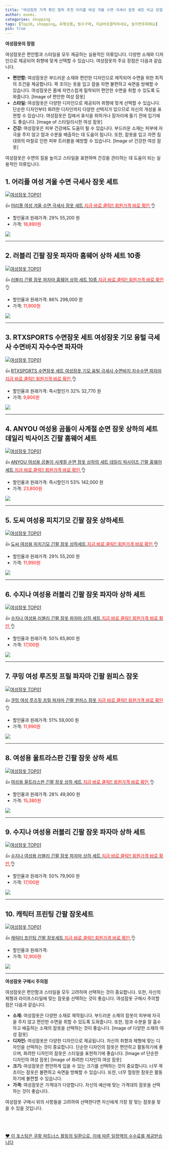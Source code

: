```yaml
---
title: "여성잠옷 가격 확인 필독 추천 어리플 여성 겨울 수면 극세사 잠옷 세트 비교 장점 구매가이드"
author: eunmi.
categories: shopping
tags: [Top10, shopping, 유행상품, 필수구매, 지금바로클릭하세요, 놓치면후회해요]
pin: true
---
```

**여성잠옷의 장점**

여성잠옷은 편안함과 스타일을 모두 제공하는 실용적인 의류입니다. 다양한 소재와 디자인으로 제공되어 취향에 맞게 선택할 수 있습니다. 여성잠옷의 주요 장점은 다음과 같습니다.

* **편안함:** 여성잠옷은 부드러운 소재와 편안한 디자인으로 제작되어 수면을 위한 최적의 조건을 제공합니다. 꽉 조이는 옷을 입고 잠을 자면 불편하고 숙면을 방해할 수 있습니다. 여성잠옷은 몸에 자연스럽게 밀착되어 편안한 수면을 취할 수 있도록 도와줍니다.
[Image of 편안한 여성 잠옷]
* **스타일:** 여성잠옷은 다양한 디자인으로 제공되어 취향에 맞게 선택할 수 있습니다. 단순한 디자인부터 화려한 디자인까지 다양한 선택지가 있으므로 자신의 개성을 표현할 수 있습니다. 여성잠옷은 집에서 휴식을 취하거나 잠자리에 들기 전에 입기에도 좋습니다.
[Image of 스타일리시한 여성 잠옷]
* **건강:** 여성잠옷은 피부 건강에도 도움이 될 수 있습니다. 부드러운 소재는 피부에 자극을 주지 않고 땀과 수분을 배출하는 데 도움이 됩니다. 또한, 잠옷을 입고 자면 침대와의 마찰로 인한 피부 트러블을 예방할 수 있습니다.
[Image of 건강한 여성 잠옷]

여성잠옷은 수면의 질을 높이고 스타일을 표현하며 건강을 관리하는 데 도움이 되는 실용적인 의류입니다.

   

## 1. 어리플 여성 겨울 수면 극세사 잠옷 세트

[![여성잠옷 TOP01](https://thumbnail9.coupangcdn.com/thumbnails/remote/230x230ex/image/vendor_inventory/ddb6/37ee7c6123639d1a06ae4ccfad1864c42e1781d6cd90fe200d4b1619a5e0.jpg)](https://link.coupang.com/re/AFFSDP?lptag=AF3617701&subid=GithubCoopas&pageKey=7634563634&traceid=V0-153&itemId=20270243781&vendorItemId=87357380469)


👍 [어리플 여성 겨울 수면 극세사 잠옷 세트 <font color=red> 지금 바로 클릭!! 회원가격 바로 확인 </font> ](https://link.coupang.com/re/AFFSDP?lptag=AF3617701&subid=GithubCoopas&pageKey=7634563634&traceid=V0-153&itemId=20270243781&vendorItemId=87357380469) 👌 


- 할인율과 원래가격: 29%  55,200   원
- 가격: <span style='color:red'>18,890원</span>

[![](/discount_price.png)](https://link.coupang.com/re/AFFSDP?lptag=AF3617701&subid=GithubCoopas&pageKey=7634563634&traceid=V0-153&itemId=20270243781&vendorItemId=87357380469)

---


   

## 2. 러블리 긴팔 잠옷 파자마 홈웨어 상하 세트 10종

[![여성잠옷 TOP01](https://thumbnail10.coupangcdn.com/thumbnails/remote/230x230ex/image/vendor_inventory/93d4/4a6e0a4f5a55e25d7e40333155d9e37a7e4f313146c625ad219e402525cf.jpg)](https://link.coupang.com/re/AFFSDP?lptag=AF3617701&subid=GithubCoopas&pageKey=7568548447&traceid=V0-153&itemId=19954771009&vendorItemId=87067393658)


👍 [러블리 긴팔 잠옷 파자마 홈웨어 상하 세트 10종 <font color=red> 지금 바로 클릭!! 회원가격 바로 확인 </font> ](https://link.coupang.com/re/AFFSDP?lptag=AF3617701&subid=GithubCoopas&pageKey=7568548447&traceid=V0-153&itemId=19954771009&vendorItemId=87067393658) 👌 


- 할인율과 원래가격: 86%  298,000   원
- 가격: <span style='color:red'>11,900원</span>

[![](/discount_price.png)](https://link.coupang.com/re/AFFSDP?lptag=AF3617701&subid=GithubCoopas&pageKey=7568548447&traceid=V0-153&itemId=19954771009&vendorItemId=87067393658)

---


   

## 3. RTXSPORTS 수면잠옷 세트 여성잠옷 기모 융털 극세사 수면바지 자수수면 파자마

[![여성잠옷 TOP01](https://thumbnail9.coupangcdn.com/thumbnails/remote/230x230ex/image/vendor_inventory/bd22/77b0b919be9a08d10f089f23aafbf13a4532cb7b8332e749774c5aa13e74.jpg)](https://link.coupang.com/re/AFFSDP?lptag=AF3617701&subid=GithubCoopas&pageKey=4683115024&traceid=V0-153&itemId=5875077370&vendorItemId=73157629495)


👍 [RTXSPORTS 수면잠옷 세트 여성잠옷 기모 융털 극세사 수면바지 자수수면 파자마 <font color=red> 지금 바로 클릭!! 회원가격 바로 확인 </font> ](https://link.coupang.com/re/AFFSDP?lptag=AF3617701&subid=GithubCoopas&pageKey=4683115024&traceid=V0-153&itemId=5875077370&vendorItemId=73157629495) 👌 


- 할인율과 원래가격: 즉시할인가 32%  32,770   원
- 가격: <span style='color:red'>9,800원</span>

[![](/discount_price.png)](https://link.coupang.com/re/AFFSDP?lptag=AF3617701&subid=GithubCoopas&pageKey=4683115024&traceid=V0-153&itemId=5875077370&vendorItemId=73157629495)

---


   

## 4. ANYOU 여성용 곰돌이 사계절 순면 잠옷 상하의 세트 데일리 빅사이즈 긴팔 홈웨어 세트

[![여성잠옷 TOP01](https://thumbnail8.coupangcdn.com/thumbnails/remote/230x230ex/image/vendor_inventory/9f28/37a21c4ef9cc8623b06722ea9b934d3f5aff58a353338a21b93a711f685c.jpg)](https://link.coupang.com/re/AFFSDP?lptag=AF3617701&subid=GithubCoopas&pageKey=7105501153&traceid=V0-153&itemId=17747644457&vendorItemId=86137976612)


👍 [ANYOU 여성용 곰돌이 사계절 순면 잠옷 상하의 세트 데일리 빅사이즈 긴팔 홈웨어 세트 <font color=red> 지금 바로 클릭!! 회원가격 바로 확인 </font> ](https://link.coupang.com/re/AFFSDP?lptag=AF3617701&subid=GithubCoopas&pageKey=7105501153&traceid=V0-153&itemId=17747644457&vendorItemId=86137976612) 👌 


- 할인율과 원래가격: 즉시할인가 53%  142,000   원
- 가격: <span style='color:red'>23,800원</span>

[![](/discount_price.png)](https://link.coupang.com/re/AFFSDP?lptag=AF3617701&subid=GithubCoopas&pageKey=7105501153&traceid=V0-153&itemId=17747644457&vendorItemId=86137976612)

---


   

## 5. 도씨 여성용 피치기모 긴팔 잠옷 상하세트

[![여성잠옷 TOP01](https://thumbnail8.coupangcdn.com/thumbnails/remote/230x230ex/image/retail/images/2020/08/25/19/2/38ef6da6-e0bf-45f7-aa50-e5e64e3d85d5.jpg)](https://link.coupang.com/re/AFFSDP?lptag=AF3617701&subid=GithubCoopas&pageKey=2022071571&traceid=V0-153&itemId=3439720891&vendorItemId=71426186999)


👍 [도씨 여성용 피치기모 긴팔 잠옷 상하세트 <font color=red> 지금 바로 클릭!! 회원가격 바로 확인 </font> ](https://link.coupang.com/re/AFFSDP?lptag=AF3617701&subid=GithubCoopas&pageKey=2022071571&traceid=V0-153&itemId=3439720891&vendorItemId=71426186999) 👌 


- 할인율과 원래가격: 29%  55,200   원
- 가격: <span style='color:red'>11,990원</span>

[![](/discount_price.png)](https://link.coupang.com/re/AFFSDP?lptag=AF3617701&subid=GithubCoopas&pageKey=2022071571&traceid=V0-153&itemId=3439720891&vendorItemId=71426186999)

---


   

## 6. 수지나 여성용 러블리 긴팔 잠옷 파자마 상하 세트

[![여성잠옷 TOP01](https://thumbnail8.coupangcdn.com/thumbnails/remote/230x230ex/image/vendor_inventory/fda1/2caa918cec64def911f20e7862e52f170c14e40cd8bb17db67abfd4ddba5.jpg)](https://link.coupang.com/re/AFFSDP?lptag=AF3617701&subid=GithubCoopas&pageKey=7037299659&traceid=V0-153&itemId=17390596074&vendorItemId=84600770660)


👍 [수지나 여성용 러블리 긴팔 잠옷 파자마 상하 세트 <font color=red> 지금 바로 클릭!! 회원가격 바로 확인 </font> ](https://link.coupang.com/re/AFFSDP?lptag=AF3617701&subid=GithubCoopas&pageKey=7037299659&traceid=V0-153&itemId=17390596074&vendorItemId=84600770660) 👌 


- 할인율과 원래가격: 50%  65,800   원
- 가격: <span style='color:red'>17,100원</span>

[![](/discount_price.png)](https://link.coupang.com/re/AFFSDP?lptag=AF3617701&subid=GithubCoopas&pageKey=7037299659&traceid=V0-153&itemId=17390596074&vendorItemId=84600770660)

---


   

## 7. 쿠밍 여성 루즈핏 프릴 파자마 긴팔 원피스 잠옷

[![여성잠옷 TOP01](https://thumbnail8.coupangcdn.com/thumbnails/remote/230x230ex/image/retail/images/2967861416310074-0406633d-4590-4c67-93e1-5e665a6c61a1.jpg)](https://link.coupang.com/re/AFFSDP?lptag=AF3617701&subid=GithubCoopas&pageKey=7086674524&traceid=V0-153&itemId=17648421991&vendorItemId=84814031448)


👍 [쿠밍 여성 루즈핏 프릴 파자마 긴팔 원피스 잠옷 <font color=red> 지금 바로 클릭!! 회원가격 바로 확인 </font> ](https://link.coupang.com/re/AFFSDP?lptag=AF3617701&subid=GithubCoopas&pageKey=7086674524&traceid=V0-153&itemId=17648421991&vendorItemId=84814031448) 👌 


- 할인율과 원래가격: 51%  59,000   원
- 가격: <span style='color:red'>11,990원</span>

[![](/discount_price.png)](https://link.coupang.com/re/AFFSDP?lptag=AF3617701&subid=GithubCoopas&pageKey=7086674524&traceid=V0-153&itemId=17648421991&vendorItemId=84814031448)

---


   

## 8. 여성용 울트라스판 긴팔 잠옷 상하 세트

[![여성잠옷 TOP01](https://thumbnail9.coupangcdn.com/thumbnails/remote/230x230ex/image/retail/images/7471017327845758-69dfe750-9a37-452e-ba48-b54ce36fac66.jpg)](https://link.coupang.com/re/AFFSDP?lptag=AF3617701&subid=GithubCoopas&pageKey=2244506594&traceid=V0-153&itemId=3835788664&vendorItemId=71820623229)


👍 [여성용 울트라스판 긴팔 잠옷 상하 세트 <font color=red> 지금 바로 클릭!! 회원가격 바로 확인 </font> ](https://link.coupang.com/re/AFFSDP?lptag=AF3617701&subid=GithubCoopas&pageKey=2244506594&traceid=V0-153&itemId=3835788664&vendorItemId=71820623229) 👌 


- 할인율과 원래가격: 28%  49,900   원
- 가격: <span style='color:red'>15,380원</span>

[![](/discount_price.png)](https://link.coupang.com/re/AFFSDP?lptag=AF3617701&subid=GithubCoopas&pageKey=2244506594&traceid=V0-153&itemId=3835788664&vendorItemId=71820623229)

---


   

## 9. 수지나 여성용 러블리 긴팔 잠옷 파자마 상하 세트

[![여성잠옷 TOP01](https://thumbnail8.coupangcdn.com/thumbnails/remote/230x230ex/image/vendor_inventory/0df8/e0aafb1cb98510cbee76cf27ae2ff2b8d852b9b83471b987be80a29f796d.jpg)](https://link.coupang.com/re/AFFSDP?lptag=AF3617701&subid=GithubCoopas&pageKey=7037299659&traceid=V0-153&itemId=17390596075&vendorItemId=84600770664)


👍 [수지나 여성용 러블리 긴팔 잠옷 파자마 상하 세트 <font color=red> 지금 바로 클릭!! 회원가격 바로 확인 </font> ](https://link.coupang.com/re/AFFSDP?lptag=AF3617701&subid=GithubCoopas&pageKey=7037299659&traceid=V0-153&itemId=17390596075&vendorItemId=84600770664) 👌 


- 할인율과 원래가격: 50%  79,900   원
- 가격: <span style='color:red'>17,100원</span>

[![](/discount_price.png)](https://link.coupang.com/re/AFFSDP?lptag=AF3617701&subid=GithubCoopas&pageKey=7037299659&traceid=V0-153&itemId=17390596075&vendorItemId=84600770664)

---


   

## 10. 캐릭터 프린팅 간팔 잠옷세트

[![여성잠옷 TOP01](https://thumbnail8.coupangcdn.com/thumbnails/remote/230x230ex/image/vendor_inventory/8265/a36e2d5e70adb4696b0bddcde9fe7e87b6be6d528d7fcf797b4e6e8939c0.jpg)](https://link.coupang.com/re/AFFSDP?lptag=AF3617701&subid=GithubCoopas&pageKey=7575533726&traceid=V0-153&itemId=19987463542&vendorItemId=87096969429)


👍 [캐릭터 프린팅 간팔 잠옷세트 <font color=red> 지금 바로 클릭!! 회원가격 바로 확인 </font> ](https://link.coupang.com/re/AFFSDP?lptag=AF3617701&subid=GithubCoopas&pageKey=7575533726&traceid=V0-153&itemId=19987463542&vendorItemId=87096969429) 👌 


- 할인율과 원래가격: 
- 가격: <span style='color:red'>12,900원</span>

[![](/discount_price.png)](https://link.coupang.com/re/AFFSDP?lptag=AF3617701&subid=GithubCoopas&pageKey=7575533726&traceid=V0-153&itemId=19987463542&vendorItemId=87096969429)

---
**여성잠옷 구매시 주의점**

여성잠옷은 편안함과 스타일을 모두 고려하여 선택하는 것이 중요합니다. 또한, 자신의 체형과 라이프스타일에 맞는 잠옷을 선택하는 것이 좋습니다. 여성잠옷 구매시 주의할 점은 다음과 같습니다.

* **소재:** 여성잠옷은 다양한 소재로 제작됩니다. 부드러운 소재의 잠옷이 피부에 자극을 주지 않고 편안한 수면을 취할 수 있도록 도와줍니다. 또한, 땀과 수분을 잘 흡수하고 배출하는 소재의 잠옷을 선택하는 것이 좋습니다.
[Image of 다양한 소재의 여성 잠옷]
* **디자인:** 여성잠옷은 다양한 디자인으로 제공됩니다. 자신의 취향과 체형에 맞는 디자인을 선택하는 것이 중요합니다. 단순한 디자인의 잠옷은 편안하고 활동하기에 좋으며, 화려한 디자인의 잠옷은 스타일을 표현하기에 좋습니다.
[Image of 단순한 디자인의 여성 잠옷]
[Image of 화려한 디자인의 여성 잠옷]
* **크기:** 여성잠옷은 편안하게 입을 수 있는 크기를 선택하는 것이 중요합니다. 너무 꽉 조이는 잠옷은 불편하고 숙면을 방해할 수 있습니다. 또한, 너무 헐렁한 잠옷은 활동하기에 불편할 수 있습니다.
* **가격:** 여성잠옷은 가격대가 다양합니다. 자신의 예산에 맞는 가격대의 잠옷을 선택하는 것이 좋습니다.

여성잠옷 구매시 위의 사항들을 고려하여 선택한다면 자신에게 가장 잘 맞는 잠옷을 찾을 수 있을 것입니다.<br><br><br><br><br> [ ❤  이 포스팅은 쿠팡 파트너스 활동의 일환으로, 이에 따른 일정액의 수수료를 제공받습니다](https://link.coupang.com/a/bcEFyh)